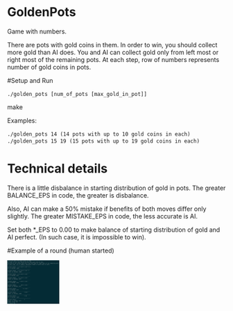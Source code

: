 # GoldenPots
Game with numbers.

There are pots with gold coins in them.
In order to win, you should collect more gold than AI does.
You and AI can collect gold only from left most or right most of the remaining pots.
At each step, row of numbers represents number of gold coins in pots.

#Setup and Run
```shell
./golden_pots [num_of_pots [max_gold_in_pot]]  
```
make  

Examples:  
```shell
./golden_pots 14 (14 pots with up to 10 gold coins in each)  
./golden_pots 15 19 (15 pots with up to 19 gold coins in each)  
```

# Technical details
There is a little disbalance in starting distribution of gold in pots.
The greater BALANCE_EPS in code, the greater is disbalance.

Also, AI can make a 50% mistake if benefits of both moves differ only slightly.
The greater MISTAKE_EPS in code, the less accurate is AI.

Set both *_EPS to 0.00 to make balance of starting distribution of gold and AI perfect.
(In such case, it is impossible to win).

#Example of a round (human started)

<img src="https://github.com/Sergio471/GoldenPots/blob/master/game_example.png" alt="Drawing" style="width: 120px; height: 100px;"/>
